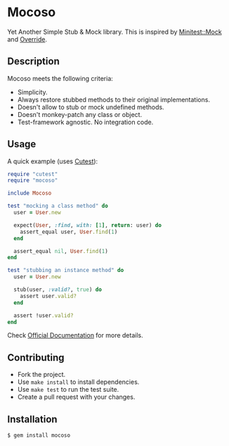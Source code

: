 Mocoso
======

Yet Another Simple Stub & Mock library. This is inspired by
[Minitest::Mock][minitest] and [Override][override].

Description
-----------

Mocoso meets the following criteria:

* Simplicity.
* Always restore stubbed methods to their original implementations.
* Doesn't allow to stub or mock undefined methods.
* Doesn't monkey-patch any class or object.
* Test-framework agnostic. No integration code.

Usage
-----

A quick example (uses [Cutest][cutest]):

```ruby
require "cutest"
require "mocoso"

include Mocoso

test "mocking a class method" do
  user = User.new

  expect(User, :find, with: [1], return: user) do
    assert_equal user, User.find(1)
  end

  assert_equal nil, User.find(1)
end

test "stubbing an instance method" do
  user = User.new

  stub(user, :valid?, true) do
    assert user.valid?
  end

  assert !user.valid?
end
```

Check [Official Documentation][docs] for more details.

Contributing
------------

- Fork the project.
- Use `make install` to install dependencies.
- Use `make test` to run the test suite.
- Create a pull request with your changes.

Installation
------------

```bash
$ gem install mocoso
```

[docs]: http://rubydoc.info/github/harmoni/mocoso/
[cutest]: https://github.com/djanowski/cutest/
[override]: https://github.com/soveran/override/
[minitest]: https://github.com/seattlerb/minitest/
